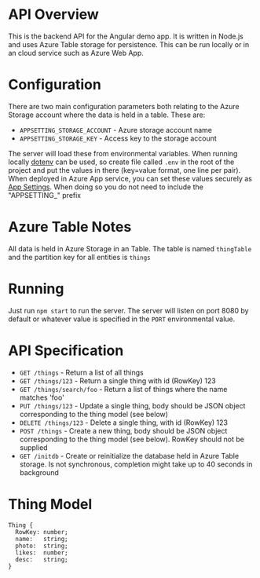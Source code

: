 # API Overview
This is the backend API for the Angular demo app. It is written in Node.js and uses Azure Table storage for persistence. This can be run locally or in an cloud service such as Azure Web App.


# Configuration
There are two main configuration parameters both relating to the Azure Storage account where the data is held in a table. These are:
- `APPSETTING_STORAGE_ACCOUNT` - Azure storage account name
- `APPSETTING_STORAGE_KEY` - Access key to the storage account

The server will load these from environmental variables. When running locally [dotenv](https://www.npmjs.com/package/dotenv) can be used, so create file called `.env` in the root of the project and put the values in there (key=value format, one line per pair).  
When deployed in Azure App service, you can set these values securely as [App Settings](https://docs.microsoft.com/en-us/azure/app-service-web/web-sites-configure). When doing so you do not need to include the "APPSETTING_" prefix


# Azure Table Notes
All data is held in Azure Storage in an Table. The table is named `thingTable` and the partition key for all entities is `things`


# Running
Just run `npm start` to run the server. The server will listen on port 8080 by default or whatever value is specified in the `PORT` environmental value.


# API Specification
- `GET /things` - Return a list of all things
- `GET /things/123` - Return a single thing with id (RowKey) 123
- `GET /things/search/foo` - Return a list of things where the name matches 'foo'
- `PUT /things/123` - Update a single thing, body should be JSON object corresponding to the thing model (see below)
- `DELETE /things/123` - Delete a single thing, with id (RowKey) 123
- `POST /things` - Create a new thing, body should be JSON object corresponding to the thing model (see below). RowKey should not be supplied
- `GET /initdb` - Create or reinitialize the database held in Azure Table storage. Is not synchronous, completion might take up to 40 seconds in background


# Thing Model
```
Thing {
  RowKey: number;
  name:   string;
  photo:  string;
  likes:  number;
  desc:   string;
}
```